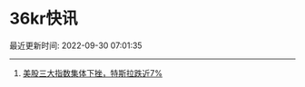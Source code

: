# 36kr快讯

最近更新时间: 2022-09-30 07:01:35

--- 
1. [美股三大指数集体下挫，特斯拉跌近7%](https://36kr.com/newsflashes/1936923220969860) 
